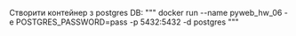 

Створити контейнер з postgres DB:
"""
docker run --name pyweb_hw_06 -e POSTGRES_PASSWORD=pass -p 5432:5432 -d postgres
"""

